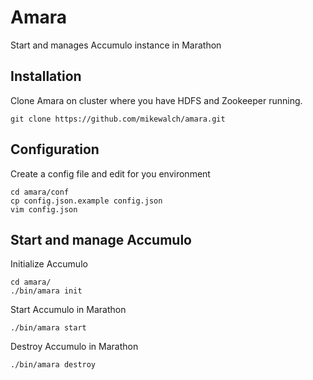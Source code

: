 # Amara

Start and manages Accumulo instance in Marathon

## Installation

Clone Amara on cluster where you have HDFS and Zookeeper running.

```
git clone https://github.com/mikewalch/amara.git
```

## Configuration

Create a config file and edit for you environment

```
cd amara/conf
cp config.json.example config.json
vim config.json
```

## Start and manage Accumulo

Initialize Accumulo
```
cd amara/
./bin/amara init
```

Start Accumulo in Marathon
```
./bin/amara start
```

Destroy Accumulo in Marathon
```
./bin/amara destroy
```
